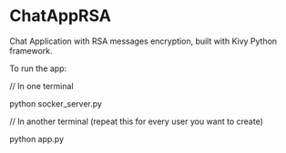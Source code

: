# ChatAppRSA

Chat Application with RSA messages encryption, built with Kivy Python framework.

To run the app:

// In one terminal 

python socker_server.py

// In another terminal (repeat this for every user you want to create)

python app.py